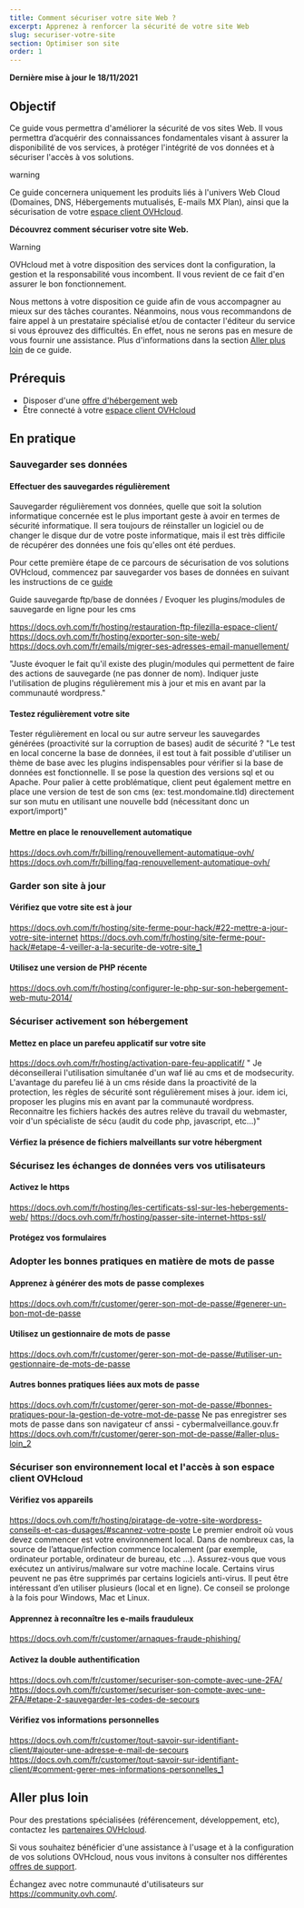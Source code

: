 ```yaml
---
title: Comment sécuriser votre site Web ?
excerpt: Apprenez à renforcer la sécurité de votre site Web
slug: securiser-votre-site
section: Optimiser son site
order: 1
---
```


**Dernière mise à jour le 18/11/2021**

## Objectif

Ce guide vous permettra d'améliorer la sécurité de vos sites Web. Il vous permettra d’acquérir des connaissances fondamentales visant à assurer la disponibilité de vos services, à protéger l'intégrité de vos données et à sécuriser l'accès à vos solutions.

warning

Ce guide concernera uniquement les produits liés à l'univers Web Cloud (Domaines, DNS, Hébergements mutualisés, E-mails MX Plan), ainsi que la sécurisation de votre [espace client OVHcloud](https://www.ovh.com/auth/?action=gotomanager&from=https://www.ovh.com/fr/&ovhSubsidiary=fr).

**Découvrez comment sécuriser votre site Web.**

> [!warning]
>
> OVHcloud met à votre disposition des services dont la configuration, la gestion et la responsabilité vous incombent. Il vous revient de ce fait d'en assurer le bon fonctionnement.
>
> Nous mettons à votre disposition ce guide afin de vous accompagner au mieux sur des tâches courantes. Néanmoins, nous vous recommandons de faire appel à un prestataire spécialisé et/ou de contacter l'éditeur du service si vous éprouvez des difficultés. En effet, nous ne serons pas en mesure de vous fournir une assistance. Plus d'informations dans la section [Aller plus loin](#aller-plus-loin) de ce guide.
>

## Prérequis

- Disposer d'une [offre d'hébergement web](https://www.ovh.com/fr/hebergement-web/)
- Être connecté à votre [espace client OVHcloud](https://www.ovh.com/auth/?action=gotomanager&from=https://www.ovh.com/fr/&ovhSubsidiary=fr)

## En pratique

### Sauvegarder ses données

#### Effectuer des sauvegardes régulièrement

Sauvegarder régulièrement vos données, quelle que soit la solution informatique concernée est le plus important geste à avoir en termes de sécurité informatique. Il sera toujours de réinstaller un logiciel ou de changer le disque dur de votre poste informatique, mais il est très difficile de récupérer des données une fois qu'elles ont été perdues.

Pour cette première étape de ce parcours de sécurisation de vos solutions OVHcloud, commencez par sauvegarder vos bases de données en suivant les instructions de ce [guide](./exportation-bases-donnees/)



Guide sauvegarde ftp/base de données / Evoquer les plugins/modules de sauvegarde en ligne pour les cms

https://docs.ovh.com/fr/hosting/restauration-ftp-filezilla-espace-client/
https://docs.ovh.com/fr/hosting/exporter-son-site-web/
https://docs.ovh.com/fr/emails/migrer-ses-adresses-email-manuellement/

"Juste évoquer le fait qu'il existe des plugin/modules qui permettent de faire des actions de sauvegarde (ne pas donner de nom). Indiquer juste l'utilisation de plugins régulièrement mis à jour et mis en avant par la communauté wordpress."

#### Testez régulièrement votre site
Tester régulièrement en local ou sur autre serveur les sauvegardes générées (proactivité sur la corruption de bases)
audit de sécurité ?
"Le test en local concerne la base de données, il est tout à fait possible d'utiliser un thème de base avec les plugins indispensables pour vérifier si la base de données est fonctionnelle. Il se pose la question des versions sql et ou Apache. Pour palier à cette problématique, client peut également mettre en place une version de test de son cms (ex: test.mondomaine.tld) directement sur son mutu en utilisant une nouvelle bdd (nécessitant donc un export/import)"



#### Mettre en place le renouvellement automatique
https://docs.ovh.com/fr/billing/renouvellement-automatique-ovh/
https://docs.ovh.com/fr/billing/faq-renouvellement-automatique-ovh/


### Garder son site à jour
#### Vérifiez que votre site est à jour
https://docs.ovh.com/fr/hosting/site-ferme-pour-hack/#22-mettre-a-jour-votre-site-internet
https://docs.ovh.com/fr/hosting/site-ferme-pour-hack/#etape-4-veiller-a-la-securite-de-votre-site_1
#### Utilisez une version de PHP récente
https://docs.ovh.com/fr/hosting/configurer-le-php-sur-son-hebergement-web-mutu-2014/


### Sécuriser activement son hébergement
#### Mettez en place un parefeu applicatif sur votre site
https://docs.ovh.com/fr/hosting/activation-pare-feu-applicatif/
" Je déconseillerai l'utilisation simultanée d'un waf lié au cms et de modsecurity. L'avantage du parefeu lié à un cms réside dans la proactivité de la protection, les règles de sécurité sont régulièrement mises à jour. idem ici, proposer les plugins mis en avant par la communauté wordpress. Reconnaitre les fichiers hackés des autres relève du travail du webmaster, voir d'un spécialiste de sécu (audit du code php, javascript, etc...)"
#### Vérfiez la présence de fichiers malveillants sur votre hébergment


### Sécurisez les échanges de données vers vos utilisateurs
#### Activez le https
https://docs.ovh.com/fr/hosting/les-certificats-ssl-sur-les-hebergements-web/
https://docs.ovh.com/fr/hosting/passer-site-internet-https-ssl/
#### Protégez vos formulaires


### Adopter les bonnes pratiques en matière de mots de passe
#### Apprenez à générer des mots de passe complexes
https://docs.ovh.com/fr/customer/gerer-son-mot-de-passe/#generer-un-bon-mot-de-passe
#### Utilisez un gestionnaire de mots de passe
https://docs.ovh.com/fr/customer/gerer-son-mot-de-passe/#utiliser-un-gestionnaire-de-mots-de-passe
#### Autres bonnes pratiques liées aux mots de passe
https://docs.ovh.com/fr/customer/gerer-son-mot-de-passe/#bonnes-pratiques-pour-la-gestion-de-votre-mot-de-passe
Ne pas enregistrer ses mots de passe dans son navigateur
cf anssi - cybermalveillance.gouv.fr
https://docs.ovh.com/fr/customer/gerer-son-mot-de-passe/#aller-plus-loin_2


### Sécuriser son environnement local et l'accès à son espace client OVHcloud
#### Vérifiez vos appareils
https://docs.ovh.com/fr/hosting/piratage-de-votre-site-wordpress-conseils-et-cas-dusages/#scannez-votre-poste
Le premier endroit où vous devez commencer est votre environnement local. Dans de nombreux cas, la source de l’attaque/infection commence localement (par exemple, ordinateur portable, ordinateur de bureau, etc …).
Assurez-vous que vous exécutez un antivirus/malware sur votre machine locale. Certains virus peuvent ne pas être supprimés par certains logiciels anti-virus. Il peut être intéressant d’en utiliser plusieurs (local et en ligne). Ce conseil se prolonge à la fois pour Windows, Mac et Linux.
#### Apprennez à reconnaître les e-mails frauduleux
https://docs.ovh.com/fr/customer/arnaques-fraude-phishing/
#### Activez la double authentification
https://docs.ovh.com/fr/customer/securiser-son-compte-avec-une-2FA/
https://docs.ovh.com/fr/customer/securiser-son-compte-avec-une-2FA/#etape-2-sauvegarder-les-codes-de-secours
#### Vérifiez vos informations personnelles
https://docs.ovh.com/fr/customer/tout-savoir-sur-identifiant-client/#ajouter-une-adresse-e-mail-de-secours
https://docs.ovh.com/fr/customer/tout-savoir-sur-identifiant-client/#comment-gerer-mes-informations-personnelles_1


## Aller plus loin <a name="aller-plus-loin"></a>

Pour des prestations spécialisées (référencement, développement, etc), contactez les [partenaires OVHcloud](https://partner.ovhcloud.com/fr/).

Si vous souhaitez bénéficier d'une assistance à l'usage et à la configuration de vos solutions OVHcloud, nous vous invitons à consulter nos différentes [offres de support](https://www.ovhcloud.com/fr/support-levels/).

Échangez avec notre communauté d'utilisateurs sur <https://community.ovh.com/>.